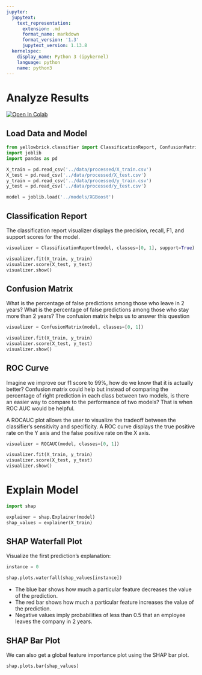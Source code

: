 ```yaml
---
jupyter:
  jupytext:
    text_representation:
      extension: .md
      format_name: markdown
      format_version: '1.3'
      jupytext_version: 1.13.8
  kernelspec:
    display_name: Python 3 (ipykernel)
    language: python
    name: python3
---
```


# Analyze Results


<!--<badge>--><a href="https://colab.research.google.com/github/khuyentran1401/employee-future-prediciton/blob/master/reports/notebooks/analyze_results.md" target="_parent"><img src="https://colab.research.google.com/assets/colab-badge.svg" alt="Open In Colab"/></a><!--</badge>-->


## Load Data and Model

```python
from yellowbrick.classifier import ClassificationReport, ConfusionMatrix, ROCAUC
import joblib 
import pandas as pd 
```

```python
X_train = pd.read_csv('../data/processed/X_train.csv')
X_test = pd.read_csv('../data/processed/X_test.csv')
y_train = pd.read_csv('../data/processed/y_train.csv')
y_test = pd.read_csv('../data/processed/y_test.csv')

```

```python
model = joblib.load('../models/XGBoost')
```

## Classification Report


The classification report visualizer displays the precision, recall, F1, and support scores for the model. 

```python
visualizer = ClassificationReport(model, classes=[0, 1], support=True)

visualizer.fit(X_train, y_train)
visualizer.score(X_test, y_test)
visualizer.show() 
```

## Confusion Matrix


What is the percentage of false predictions among those who leave in 2 years? What is the percentage of false predictions among those who stay more than 2 years? The confusion matrix helps us to answer this question

```python
visualizer = ConfusionMatrix(model, classes=[0, 1])

visualizer.fit(X_train, y_train)
visualizer.score(X_test, y_test)
visualizer.show() 
```

## ROC Curve


Imagine we improve our f1 score to 99%, how do we know that it is actually better? Confusion matrix could help but instead of comparing the percentage of right prediction in each class between two models, is there an easier way to compare to the performance of two models? That is when ROC AUC would be helpful.

A ROCAUC plot allows the user to visualize the tradeoff between the classifier’s sensitivity and specificity. A ROC curve displays the true positive rate on the Y axis and the false positive rate on the X axis.

```python
visualizer = ROCAUC(model, classes=[0, 1])

visualizer.fit(X_train, y_train)
visualizer.score(X_test, y_test)
visualizer.show() 
```

# Explain Model

```python
import shap

explainer = shap.Explainer(model)
shap_values = explainer(X_train)
```

## SHAP Waterfall Plot


Visualize the first prediction’s explanation:

```python tags=["parameters"]
instance = 0
```

```python
shap.plots.waterfall(shap_values[instance])
```

- The blue bar shows how much a particular feature decreases the value of the prediction.
- The red bar shows how much a particular feature increases the value of the prediction.
- Negative values imply probabilities of less than 0.5 that an employee leaves the company in 2 years.


## SHAP Bar Plot


We can also get a global feature importance plot using the SHAP bar plot.

```python
shap.plots.bar(shap_values)

```
